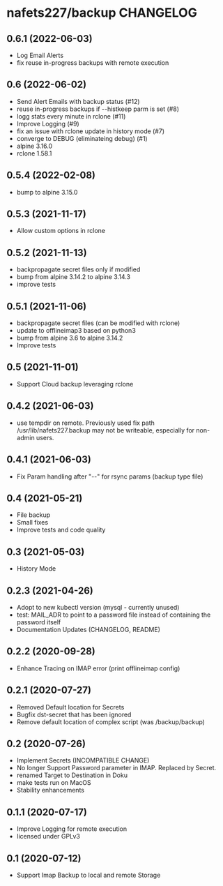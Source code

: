 # nafets227/backup CHANGELOG

## 0.6.1 (2022-06-03)
* Log Email Alerts
* fix reuse in-progress backups with remote execution

## 0.6 (2022-06-02)
* Send Alert Emails with backup status (#12)
* reuse in-progress backups if --histkeep parm is set (#8)
* logg stats every minute in rclone (#11)
* Improve Logging (#9)
* fix an issue with rclone update in history mode (#7)
* converge to DEBUG (eliminateing debug) (#1)
* alpine 3.16.0
* rclone 1.58.1

## 0.5.4 (2022-02-08)
* bump to alpine 3.15.0

## 0.5.3 (2021-11-17)
* Allow custom options in rclone

## 0.5.2 (2021-11-13)
* backpropagate secret files only if modified
* bump from alpine 3.14.2 to alpine 3.14.3
* improve tests

## 0.5.1 (2021-11-06)
* backpropagate secret files (can be modified with rclone)
* update to offlineimap3 based on python3
* bump from alpine 3.6 to alpine 3.14.2
* Improve tests

## 0.5 (2021-11-01)
* Support Cloud backup leveraging rclone

## 0.4.2 (2021-06-03)
* use tempdir on remote. Previously used fix path /usr/lib/nafets227.backup
  may not be writeable, especially for non-admin users.

## 0.4.1 (2021-06-03)
* Fix Param handling after "--" for rsync params (backup type file)
## 0.4 (2021-05-21)
* File backup
* Small fixes
* Improve tests and code quality

## 0.3 (2021-05-03)
* History Mode

## 0.2.3 (2021-04-26)
* Adopt to new kubectl version (mysql - currently unused)
* test: MAIL_ADR to point to a password file instead of containing the
  password itself
* Documentation Updates (CHANGELOG, README)

## 0.2.2 (2020-09-28)
* Enhance Tracing on IMAP error (print offlineimap config)

## 0.2.1 (2020-07-27)
* Removed Default location for Secrets
* Bugfix dst-secret that has been ignored
* Remove default location of complex script (was /backup/backup)

## 0.2 (2020-07-26)
* Implement Secrets (INCOMPATIBLE CHANGE)
* No longer Support Password parameter in IMAP. Replaced by Secret.
* renamed Target to Destination in Doku
* make tests run on MacOS
* Stability enhancements

## 0.1.1 (2020-07-17)
* Improve Logging for remote execution
* licensed under GPLv3

## 0.1 (2020-07-12)
* Support Imap Backup to local and remote Storage

